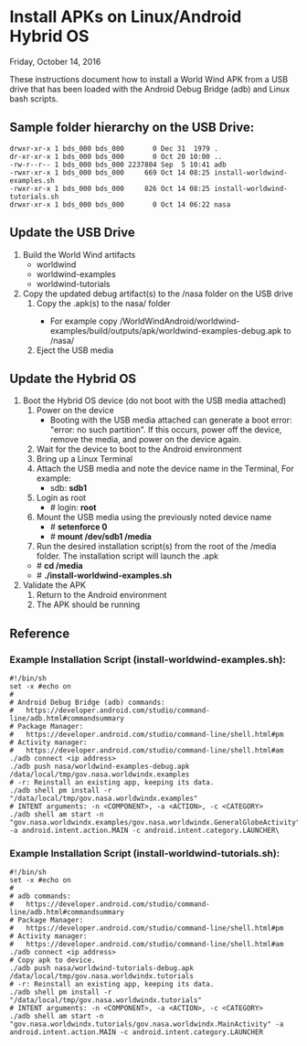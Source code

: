 # Install APKs on Linux/Android Hybrid OS

Friday, October 14, 2016

These instructions document how to install a World Wind APK from a USB drive that has been loaded with the Android Debug Bridge (adb) and Linux bash scripts.

## Sample folder hierarchy on the USB Drive:

	drwxr-xr-x 1 bds_000 bds_000       0 Dec 31  1979 .
	dr-xr-xr-x 1 bds_000 bds_000       0 Oct 20 10:00 ..
	-rw-r--r-- 1 bds_000 bds_000 2237804 Sep  5 10:41 adb
	-rwxr-xr-x 1 bds_000 bds_000     669 Oct 14 08:25 install-worldwind-examples.sh
	-rwxr-xr-x 1 bds_000 bds_000     826 Oct 14 08:25 install-worldwind-tutorials.sh
	drwxr-xr-x 1 bds_000 bds_000       0 Oct 14 06:22 nasa

## Update the USB Drive

1. Build the World Wind artifacts
   * worldwind
   * worldwind-examples
   * worldwind-tutorials
2. Copy the updated debug artifact(s) to the /nasa folder on the USB drive
   1. Copy the .apk(s) to the <USB media>nasa/ folder
      * For example copy <project root>/WorldWindAndroid/worldwind-examples/build/outputs/apk/worldwind-examples-debug.apk to <USB media>/nasa/
   2. Eject the USB media

## Update the Hybrid OS
1. Boot the Hybrid OS device (do not boot with the USB media attached)
   1. Power on the device
      * Booting with the USB media attached can generate a boot error: "error: no such partition".  If this occurs, power off the device, remove the media, and power on the device again.
   2. Wait for the device to boot to the Android environment
   3. Bring up a Linux Terminal
   4. Attach the USB media and note the device name in the Terminal, For example:
      * sdb: **sdb1**
   5. Login as root
      * \# login: **root**
   6. Mount the USB media using the previously noted device name
      * \# **setenforce 0**
      * \# **mount /dev/sdb1 /media**
    7. Run the desired installation script(s) from the root of the /media folder. The installation script will launch the .apk
      * \# **cd /media**
      * \# **./install-worldwind-examples.sh**
2. Validate the APK
    1. Return to the Android environment
    2. The APK should be running

## Reference
### Example Installation Script (install-worldwind-examples.sh):
    #!/bin/sh
    set -x #echo on
    #
    # Android Debug Bridge (adb) commands:
    # 	https://developer.android.com/studio/command-line/adb.html#commandsummary
    # Package Manager:
    # 	https://developer.android.com/studio/command-line/shell.html#pm
    # Activity manager:
    # 	https://developer.android.com/studio/command-line/shell.html#am
    ./adb connect <ip address>
    ./adb push nasa/worldwind-examples-debug.apk /data/local/tmp/gov.nasa.worldwindx.examples
    # -r: Reinstall an existing app, keeping its data.
    ./adb shell pm install -r "/data/local/tmp/gov.nasa.worldwindx.examples"
    # INTENT arguments: -n <COMPONENT>, -a <ACTION>, -c <CATEGORY>
    ./adb shell am start -n "gov.nasa.worldwindx.examples/gov.nasa.worldwindx.GeneralGlobeActivity" -a android.intent.action.MAIN -c android.intent.category.LAUNCHER\

### Example Installation Script (install-worldwind-tutorials.sh):
    #!/bin/sh
    set -x #echo on
    #
    # adb commands:
    # 	https://developer.android.com/studio/command-line/adb.html#commandsummary
    # Package Manager:
    # 	https://developer.android.com/studio/command-line/shell.html#pm
    # Activity manager:
    # 	https://developer.android.com/studio/command-line/shell.html#am
    ./adb connect <ip address>
    # Copy apk to device.
    ./adb push nasa/worldwind-tutorials-debug.apk /data/local/tmp/gov.nasa.worldwindx.tutorials
    # -r: Reinstall an existing app, keeping its data.
    ./adb shell pm install -r "/data/local/tmp/gov.nasa.worldwindx.tutorials"
    # INTENT arguments: -n <COMPONENT>, -a <ACTION>, -c <CATEGORY>
    ./adb shell am start -n "gov.nasa.worldwindx.tutorials/gov.nasa.worldwindx.MainActivity" -a android.intent.action.MAIN -c android.intent.category.LAUNCHER
